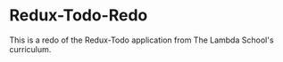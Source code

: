 # Redux-Todo-Redo
This is a redo of the Redux-Todo application from The Lambda School's curriculum.
